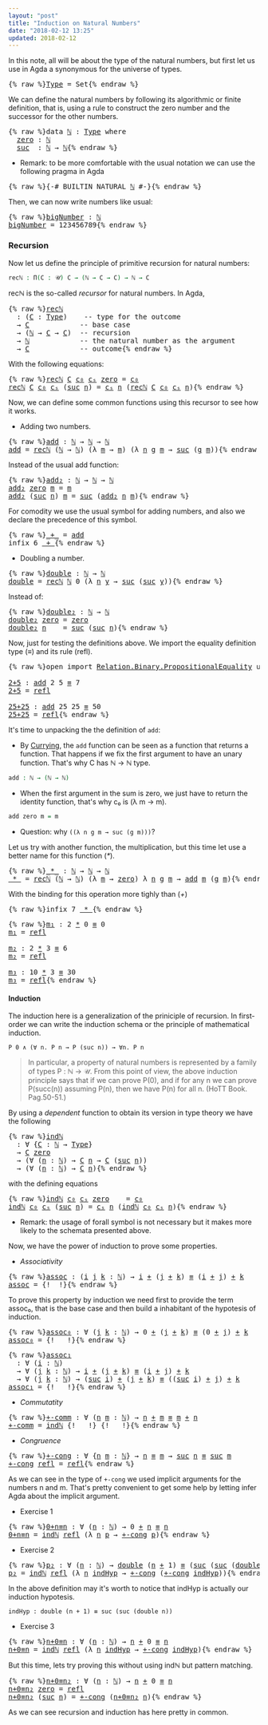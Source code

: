 ```yaml
---
layout: "post"
title: "Induction on Natural Numbers"
date: "2018-02-12 13:25"
updated: 2018-02-12
---
```


In this note, all will be about the type of the natural numbers, but
first let us use in Agda a synonymous for the universe of types.

<pre class="Agda">{% raw %}<a id="Type" href="{% endraw %}{% link _posts/2018-02-12-induction-on-natural-numbers.md %}{% raw %}#Type" class="Function">Type</a> <a id="261" class="Symbol">=</a> <a id="263" class="PrimitiveType">Set</a>{% endraw %}</pre>

We can define the natural numbers by following its algorithmic or finite
definition, that is, using a rule to construct the zero number and the successor
for the other numbers.

<pre class="Agda">{% raw %}<a id="470" class="Keyword">data</a> <a id="ℕ" href="{% endraw %}{% link _posts/2018-02-12-induction-on-natural-numbers.md %}{% raw %}#%E2%84%95" class="Datatype">ℕ</a> <a id="477" class="Symbol">:</a> <a id="479" href="{% endraw %}{% link _posts/2018-02-12-induction-on-natural-numbers.md %}{% raw %}#Type" class="Function">Type</a> <a id="484" class="Keyword">where</a>
  <a id="ℕ.zero" href="{% endraw %}{% link _posts/2018-02-12-induction-on-natural-numbers.md %}{% raw %}#%E2%84%95.zero" class="InductiveConstructor">zero</a> <a id="497" class="Symbol">:</a> <a id="499" href="{% endraw %}{% link _posts/2018-02-12-induction-on-natural-numbers.md %}{% raw %}#%E2%84%95" class="Datatype">ℕ</a>
  <a id="ℕ.suc" href="{% endraw %}{% link _posts/2018-02-12-induction-on-natural-numbers.md %}{% raw %}#%E2%84%95.suc" class="InductiveConstructor">suc</a>  <a id="508" class="Symbol">:</a> <a id="510" href="{% endraw %}{% link _posts/2018-02-12-induction-on-natural-numbers.md %}{% raw %}#%E2%84%95" class="Datatype">ℕ</a> <a id="512" class="Symbol">→</a> <a id="514" href="{% endraw %}{% link _posts/2018-02-12-induction-on-natural-numbers.md %}{% raw %}#%E2%84%95" class="Datatype">ℕ</a>{% endraw %}</pre>

* Remark: to be more comfortable with the usual notation we can use the following
pragma in Agda

<pre class="Agda">{% raw %}<a id="639" class="Symbol">{-#</a> <a id="643" class="Keyword">BUILTIN</a> NATURAL <a id="659" href="{% endraw %}{% link _posts/2018-02-12-induction-on-natural-numbers.md %}{% raw %}#%E2%84%95" class="Datatype">ℕ</a> <a id="661" class="Symbol">#-}</a>{% endraw %}</pre>

Then, we can now write numbers like usual:

<pre class="Agda">{% raw %}<a id="bigNumber" href="{% endraw %}{% link _posts/2018-02-12-induction-on-natural-numbers.md %}{% raw %}#bigNumber" class="Function">bigNumber</a> <a id="744" class="Symbol">:</a> <a id="746" href="{% endraw %}{% link _posts/2018-02-12-induction-on-natural-numbers.md %}{% raw %}#%E2%84%95" class="Datatype">ℕ</a>
<a id="748" href="{% endraw %}{% link _posts/2018-02-12-induction-on-natural-numbers.md %}{% raw %}#bigNumber" class="Function">bigNumber</a> <a id="758" class="Symbol">=</a> <a id="760" class="Number">123456789</a>{% endraw %}</pre>

### Recursion

Now let us define the principle of primitive recursion for natural numbers:

```agda
recℕ : Π(C : 𝒰) C → (ℕ → C → C) → ℕ → C
```
recℕ is the so-called *recursor* for natural numbers. In Agda,

<pre class="Agda">{% raw %}<a id="recℕ" href="{% endraw %}{% link _posts/2018-02-12-induction-on-natural-numbers.md %}{% raw %}#rec%E2%84%95" class="Function">recℕ</a>
  <a id="1010" class="Symbol">:</a> <a id="1012" class="Symbol">(</a><a id="1013" href="{% endraw %}{% link _posts/2018-02-12-induction-on-natural-numbers.md %}{% raw %}#1013" class="Bound">C</a> <a id="1015" class="Symbol">:</a> <a id="1017" href="{% endraw %}{% link _posts/2018-02-12-induction-on-natural-numbers.md %}{% raw %}#Type" class="Function">Type</a><a id="1021" class="Symbol">)</a>    <a id="1026" class="Comment">-- type for the outcome</a>
  <a id="1052" class="Symbol">→</a> <a id="1054" href="{% endraw %}{% link _posts/2018-02-12-induction-on-natural-numbers.md %}{% raw %}#1013" class="Bound">C</a>            <a id="1067" class="Comment">-- base case</a>
  <a id="1082" class="Symbol">→</a> <a id="1084" class="Symbol">(</a><a id="1085" href="{% endraw %}{% link _posts/2018-02-12-induction-on-natural-numbers.md %}{% raw %}#%E2%84%95" class="Datatype">ℕ</a> <a id="1087" class="Symbol">→</a> <a id="1089" href="{% endraw %}{% link _posts/2018-02-12-induction-on-natural-numbers.md %}{% raw %}#1013" class="Bound">C</a> <a id="1091" class="Symbol">→</a> <a id="1093" href="{% endraw %}{% link _posts/2018-02-12-induction-on-natural-numbers.md %}{% raw %}#1013" class="Bound">C</a><a id="1094" class="Symbol">)</a>  <a id="1097" class="Comment">-- recursion</a>
  <a id="1112" class="Symbol">→</a> <a id="1114" href="{% endraw %}{% link _posts/2018-02-12-induction-on-natural-numbers.md %}{% raw %}#%E2%84%95" class="Datatype">ℕ</a>            <a id="1127" class="Comment">-- the natural number as the argument</a>
  <a id="1167" class="Symbol">→</a> <a id="1169" href="{% endraw %}{% link _posts/2018-02-12-induction-on-natural-numbers.md %}{% raw %}#1013" class="Bound">C</a>            <a id="1182" class="Comment">-- outcome</a>{% endraw %}</pre>

With the following equations:

<pre class="Agda">{% raw %}<a id="1249" href="{% endraw %}{% link _posts/2018-02-12-induction-on-natural-numbers.md %}{% raw %}#rec%E2%84%95" class="Function">recℕ</a> <a id="1254" href="{% endraw %}{% link _posts/2018-02-12-induction-on-natural-numbers.md %}{% raw %}#1254" class="Bound">C</a> <a id="1256" href="{% endraw %}{% link _posts/2018-02-12-induction-on-natural-numbers.md %}{% raw %}#1256" class="Bound">c₀</a> <a id="1259" href="{% endraw %}{% link _posts/2018-02-12-induction-on-natural-numbers.md %}{% raw %}#1259" class="Bound">cₛ</a> <a id="1262" href="{% endraw %}{% link _posts/2018-02-12-induction-on-natural-numbers.md %}{% raw %}#%E2%84%95.zero" class="InductiveConstructor">zero</a> <a id="1267" class="Symbol">=</a> <a id="1269" href="{% endraw %}{% link _posts/2018-02-12-induction-on-natural-numbers.md %}{% raw %}#1256" class="Bound">c₀</a>
<a id="1272" href="{% endraw %}{% link _posts/2018-02-12-induction-on-natural-numbers.md %}{% raw %}#rec%E2%84%95" class="Function">recℕ</a> <a id="1277" href="{% endraw %}{% link _posts/2018-02-12-induction-on-natural-numbers.md %}{% raw %}#1277" class="Bound">C</a> <a id="1279" href="{% endraw %}{% link _posts/2018-02-12-induction-on-natural-numbers.md %}{% raw %}#1279" class="Bound">c₀</a> <a id="1282" href="{% endraw %}{% link _posts/2018-02-12-induction-on-natural-numbers.md %}{% raw %}#1282" class="Bound">cₛ</a> <a id="1285" class="Symbol">(</a><a id="1286" href="{% endraw %}{% link _posts/2018-02-12-induction-on-natural-numbers.md %}{% raw %}#%E2%84%95.suc" class="InductiveConstructor">suc</a> <a id="1290" href="{% endraw %}{% link _posts/2018-02-12-induction-on-natural-numbers.md %}{% raw %}#1290" class="Bound">n</a><a id="1291" class="Symbol">)</a> <a id="1293" class="Symbol">=</a> <a id="1295" href="{% endraw %}{% link _posts/2018-02-12-induction-on-natural-numbers.md %}{% raw %}#1282" class="Bound">cₛ</a> <a id="1298" href="{% endraw %}{% link _posts/2018-02-12-induction-on-natural-numbers.md %}{% raw %}#1290" class="Bound">n</a> <a id="1300" class="Symbol">(</a><a id="1301" href="{% endraw %}{% link _posts/2018-02-12-induction-on-natural-numbers.md %}{% raw %}#rec%E2%84%95" class="Function">recℕ</a> <a id="1306" href="{% endraw %}{% link _posts/2018-02-12-induction-on-natural-numbers.md %}{% raw %}#1277" class="Bound">C</a> <a id="1308" href="{% endraw %}{% link _posts/2018-02-12-induction-on-natural-numbers.md %}{% raw %}#1279" class="Bound">c₀</a> <a id="1311" href="{% endraw %}{% link _posts/2018-02-12-induction-on-natural-numbers.md %}{% raw %}#1282" class="Bound">cₛ</a> <a id="1314" href="{% endraw %}{% link _posts/2018-02-12-induction-on-natural-numbers.md %}{% raw %}#1290" class="Bound">n</a><a id="1315" class="Symbol">)</a>{% endraw %}</pre>

Now, we can define some common functions using this recursor to see how it works.

+ Adding two numbers.

<pre class="Agda">{% raw %}<a id="add" href="{% endraw %}{% link _posts/2018-02-12-induction-on-natural-numbers.md %}{% raw %}#add" class="Function">add</a> <a id="1452" class="Symbol">:</a> <a id="1454" href="{% endraw %}{% link _posts/2018-02-12-induction-on-natural-numbers.md %}{% raw %}#%E2%84%95" class="Datatype">ℕ</a> <a id="1456" class="Symbol">→</a> <a id="1458" href="{% endraw %}{% link _posts/2018-02-12-induction-on-natural-numbers.md %}{% raw %}#%E2%84%95" class="Datatype">ℕ</a> <a id="1460" class="Symbol">→</a> <a id="1462" href="{% endraw %}{% link _posts/2018-02-12-induction-on-natural-numbers.md %}{% raw %}#%E2%84%95" class="Datatype">ℕ</a>
<a id="1464" href="{% endraw %}{% link _posts/2018-02-12-induction-on-natural-numbers.md %}{% raw %}#add" class="Function">add</a> <a id="1468" class="Symbol">=</a> <a id="1470" href="{% endraw %}{% link _posts/2018-02-12-induction-on-natural-numbers.md %}{% raw %}#rec%E2%84%95" class="Function">recℕ</a> <a id="1475" class="Symbol">(</a><a id="1476" href="{% endraw %}{% link _posts/2018-02-12-induction-on-natural-numbers.md %}{% raw %}#%E2%84%95" class="Datatype">ℕ</a> <a id="1478" class="Symbol">→</a> <a id="1480" href="{% endraw %}{% link _posts/2018-02-12-induction-on-natural-numbers.md %}{% raw %}#%E2%84%95" class="Datatype">ℕ</a><a id="1481" class="Symbol">)</a> <a id="1483" class="Symbol">(λ</a> <a id="1486" href="{% endraw %}{% link _posts/2018-02-12-induction-on-natural-numbers.md %}{% raw %}#1486" class="Bound">m</a> <a id="1488" class="Symbol">→</a> <a id="1490" href="{% endraw %}{% link _posts/2018-02-12-induction-on-natural-numbers.md %}{% raw %}#1486" class="Bound">m</a><a id="1491" class="Symbol">)</a> <a id="1493" class="Symbol">(λ</a> <a id="1496" href="{% endraw %}{% link _posts/2018-02-12-induction-on-natural-numbers.md %}{% raw %}#1496" class="Bound">n</a> <a id="1498" href="{% endraw %}{% link _posts/2018-02-12-induction-on-natural-numbers.md %}{% raw %}#1498" class="Bound">g</a> <a id="1500" href="{% endraw %}{% link _posts/2018-02-12-induction-on-natural-numbers.md %}{% raw %}#1500" class="Bound">m</a> <a id="1502" class="Symbol">→</a> <a id="1504" href="{% endraw %}{% link _posts/2018-02-12-induction-on-natural-numbers.md %}{% raw %}#%E2%84%95.suc" class="InductiveConstructor">suc</a> <a id="1508" class="Symbol">(</a><a id="1509" href="{% endraw %}{% link _posts/2018-02-12-induction-on-natural-numbers.md %}{% raw %}#1498" class="Bound">g</a> <a id="1511" href="{% endraw %}{% link _posts/2018-02-12-induction-on-natural-numbers.md %}{% raw %}#1500" class="Bound">m</a><a id="1512" class="Symbol">))</a>{% endraw %}</pre>

Instead of the usual add function:

<pre class="Agda">{% raw %}<a id="add₂" href="{% endraw %}{% link _posts/2018-02-12-induction-on-natural-numbers.md %}{% raw %}#add%E2%82%82" class="Function">add₂</a> <a id="1581" class="Symbol">:</a> <a id="1583" href="{% endraw %}{% link _posts/2018-02-12-induction-on-natural-numbers.md %}{% raw %}#%E2%84%95" class="Datatype">ℕ</a> <a id="1585" class="Symbol">→</a> <a id="1587" href="{% endraw %}{% link _posts/2018-02-12-induction-on-natural-numbers.md %}{% raw %}#%E2%84%95" class="Datatype">ℕ</a> <a id="1589" class="Symbol">→</a> <a id="1591" href="{% endraw %}{% link _posts/2018-02-12-induction-on-natural-numbers.md %}{% raw %}#%E2%84%95" class="Datatype">ℕ</a>
<a id="1593" href="{% endraw %}{% link _posts/2018-02-12-induction-on-natural-numbers.md %}{% raw %}#add%E2%82%82" class="Function">add₂</a> <a id="1598" href="{% endraw %}{% link _posts/2018-02-12-induction-on-natural-numbers.md %}{% raw %}#%E2%84%95.zero" class="InductiveConstructor">zero</a> <a id="1603" href="{% endraw %}{% link _posts/2018-02-12-induction-on-natural-numbers.md %}{% raw %}#1603" class="Bound">m</a> <a id="1605" class="Symbol">=</a> <a id="1607" href="{% endraw %}{% link _posts/2018-02-12-induction-on-natural-numbers.md %}{% raw %}#1603" class="Bound">m</a>
<a id="1609" href="{% endraw %}{% link _posts/2018-02-12-induction-on-natural-numbers.md %}{% raw %}#add%E2%82%82" class="Function">add₂</a> <a id="1614" class="Symbol">(</a><a id="1615" href="{% endraw %}{% link _posts/2018-02-12-induction-on-natural-numbers.md %}{% raw %}#%E2%84%95.suc" class="InductiveConstructor">suc</a> <a id="1619" href="{% endraw %}{% link _posts/2018-02-12-induction-on-natural-numbers.md %}{% raw %}#1619" class="Bound">n</a><a id="1620" class="Symbol">)</a> <a id="1622" href="{% endraw %}{% link _posts/2018-02-12-induction-on-natural-numbers.md %}{% raw %}#1622" class="Bound">m</a> <a id="1624" class="Symbol">=</a> <a id="1626" href="{% endraw %}{% link _posts/2018-02-12-induction-on-natural-numbers.md %}{% raw %}#%E2%84%95.suc" class="InductiveConstructor">suc</a> <a id="1630" class="Symbol">(</a><a id="1631" href="{% endraw %}{% link _posts/2018-02-12-induction-on-natural-numbers.md %}{% raw %}#add%E2%82%82" class="Function">add₂</a> <a id="1636" href="{% endraw %}{% link _posts/2018-02-12-induction-on-natural-numbers.md %}{% raw %}#1619" class="Bound">n</a> <a id="1638" href="{% endraw %}{% link _posts/2018-02-12-induction-on-natural-numbers.md %}{% raw %}#1622" class="Bound">m</a><a id="1639" class="Symbol">)</a>{% endraw %}</pre>

For comodity we use the usual symbol for adding numbers,
and also we declare the precedence of this symbol.

<pre class="Agda">{% raw %}<a id="_+_" href="{% endraw %}{% link _posts/2018-02-12-induction-on-natural-numbers.md %}{% raw %}#_%2B_" class="Function Operator">_+_</a> <a id="1779" class="Symbol">=</a> <a id="1781" href="{% endraw %}{% link _posts/2018-02-12-induction-on-natural-numbers.md %}{% raw %}#add" class="Function">add</a>
<a id="1785" class="Keyword">infix</a> <a id="1791" class="Number">6</a> <a id="1793" href="{% endraw %}{% link _posts/2018-02-12-induction-on-natural-numbers.md %}{% raw %}#_%2B_" class="Function Operator">_+_</a>{% endraw %}</pre>

+ Doubling a number.

<pre class="Agda">{% raw %}<a id="double" href="{% endraw %}{% link _posts/2018-02-12-induction-on-natural-numbers.md %}{% raw %}#double" class="Function">double</a> <a id="1851" class="Symbol">:</a> <a id="1853" href="{% endraw %}{% link _posts/2018-02-12-induction-on-natural-numbers.md %}{% raw %}#%E2%84%95" class="Datatype">ℕ</a> <a id="1855" class="Symbol">→</a> <a id="1857" href="{% endraw %}{% link _posts/2018-02-12-induction-on-natural-numbers.md %}{% raw %}#%E2%84%95" class="Datatype">ℕ</a>
<a id="1859" href="{% endraw %}{% link _posts/2018-02-12-induction-on-natural-numbers.md %}{% raw %}#double" class="Function">double</a> <a id="1866" class="Symbol">=</a> <a id="1868" href="{% endraw %}{% link _posts/2018-02-12-induction-on-natural-numbers.md %}{% raw %}#rec%E2%84%95" class="Function">recℕ</a> <a id="1873" href="{% endraw %}{% link _posts/2018-02-12-induction-on-natural-numbers.md %}{% raw %}#%E2%84%95" class="Datatype">ℕ</a> <a id="1875" class="Number">0</a> <a id="1877" class="Symbol">(λ</a> <a id="1880" href="{% endraw %}{% link _posts/2018-02-12-induction-on-natural-numbers.md %}{% raw %}#1880" class="Bound">n</a> <a id="1882" href="{% endraw %}{% link _posts/2018-02-12-induction-on-natural-numbers.md %}{% raw %}#1882" class="Bound">y</a> <a id="1884" class="Symbol">→</a> <a id="1886" href="{% endraw %}{% link _posts/2018-02-12-induction-on-natural-numbers.md %}{% raw %}#%E2%84%95.suc" class="InductiveConstructor">suc</a> <a id="1890" class="Symbol">(</a><a id="1891" href="{% endraw %}{% link _posts/2018-02-12-induction-on-natural-numbers.md %}{% raw %}#%E2%84%95.suc" class="InductiveConstructor">suc</a> <a id="1895" href="{% endraw %}{% link _posts/2018-02-12-induction-on-natural-numbers.md %}{% raw %}#1882" class="Bound">y</a><a id="1896" class="Symbol">))</a>{% endraw %}</pre>

Instead of:

<pre class="Agda">{% raw %}<a id="double₂" href="{% endraw %}{% link _posts/2018-02-12-induction-on-natural-numbers.md %}{% raw %}#double%E2%82%82" class="Function">double₂</a> <a id="1945" class="Symbol">:</a> <a id="1947" href="{% endraw %}{% link _posts/2018-02-12-induction-on-natural-numbers.md %}{% raw %}#%E2%84%95" class="Datatype">ℕ</a> <a id="1949" class="Symbol">→</a> <a id="1951" href="{% endraw %}{% link _posts/2018-02-12-induction-on-natural-numbers.md %}{% raw %}#%E2%84%95" class="Datatype">ℕ</a>
<a id="1953" href="{% endraw %}{% link _posts/2018-02-12-induction-on-natural-numbers.md %}{% raw %}#double%E2%82%82" class="Function">double₂</a> <a id="1961" href="{% endraw %}{% link _posts/2018-02-12-induction-on-natural-numbers.md %}{% raw %}#%E2%84%95.zero" class="InductiveConstructor">zero</a> <a id="1966" class="Symbol">=</a> <a id="1968" href="{% endraw %}{% link _posts/2018-02-12-induction-on-natural-numbers.md %}{% raw %}#%E2%84%95.zero" class="InductiveConstructor">zero</a>
<a id="1973" href="{% endraw %}{% link _posts/2018-02-12-induction-on-natural-numbers.md %}{% raw %}#double%E2%82%82" class="CatchallClause Function">double₂</a><a id="1980" class="CatchallClause"> </a><a id="1981" href="{% endraw %}{% link _posts/2018-02-12-induction-on-natural-numbers.md %}{% raw %}#1981" class="CatchallClause Bound">n</a>    <a id="1986" class="Symbol">=</a> <a id="1988" href="{% endraw %}{% link _posts/2018-02-12-induction-on-natural-numbers.md %}{% raw %}#%E2%84%95.suc" class="InductiveConstructor">suc</a> <a id="1992" class="Symbol">(</a><a id="1993" href="{% endraw %}{% link _posts/2018-02-12-induction-on-natural-numbers.md %}{% raw %}#%E2%84%95.suc" class="InductiveConstructor">suc</a> <a id="1997" href="{% endraw %}{% link _posts/2018-02-12-induction-on-natural-numbers.md %}{% raw %}#1981" class="Bound">n</a><a id="1998" class="Symbol">)</a>{% endraw %}</pre>

Now, just for testing the definitions above. We import the equality definition
type (_≡_) and its rule (refl).

<pre class="Agda">{% raw %}<a id="2137" class="Keyword">open</a> <a id="2142" class="Keyword">import</a> <a id="2149" href="https://agda.github.io/agda-stdlib/Relation.Binary.PropositionalEquality.html" class="Module">Relation.Binary.PropositionalEquality</a> <a id="2187" class="Keyword">using</a> <a id="2193" class="Symbol">(</a><a id="2194" href="https://agda.github.io/agda-stdlib/Agda.Builtin.Equality.html#_%E2%89%A1_.refl" class="InductiveConstructor">refl</a><a id="2198" class="Symbol">;</a> <a id="2200" href="https://agda.github.io/agda-stdlib/Agda.Builtin.Equality.html#_%E2%89%A1_" class="Datatype Operator">_≡_</a><a id="2203" class="Symbol">)</a>

<a id="2+5" href="{% endraw %}{% link _posts/2018-02-12-induction-on-natural-numbers.md %}{% raw %}#2%2B5" class="Function">2+5</a> <a id="2210" class="Symbol">:</a> <a id="2212" href="{% endraw %}{% link _posts/2018-02-12-induction-on-natural-numbers.md %}{% raw %}#add" class="Function">add</a> <a id="2216" class="Number">2</a> <a id="2218" class="Number">5</a> <a id="2220" href="https://agda.github.io/agda-stdlib/Agda.Builtin.Equality.html#_%E2%89%A1_" class="Datatype Operator">≡</a> <a id="2222" class="Number">7</a>
<a id="2224" href="{% endraw %}{% link _posts/2018-02-12-induction-on-natural-numbers.md %}{% raw %}#2%2B5" class="Function">2+5</a> <a id="2228" class="Symbol">=</a> <a id="2230" href="https://agda.github.io/agda-stdlib/Agda.Builtin.Equality.html#_%E2%89%A1_.refl" class="InductiveConstructor">refl</a>

<a id="25+25" href="{% endraw %}{% link _posts/2018-02-12-induction-on-natural-numbers.md %}{% raw %}#25%2B25" class="Function">25+25</a> <a id="2242" class="Symbol">:</a> <a id="2244" href="{% endraw %}{% link _posts/2018-02-12-induction-on-natural-numbers.md %}{% raw %}#add" class="Function">add</a> <a id="2248" class="Number">25</a> <a id="2251" class="Number">25</a> <a id="2254" href="https://agda.github.io/agda-stdlib/Agda.Builtin.Equality.html#_%E2%89%A1_" class="Datatype Operator">≡</a> <a id="2256" class="Number">50</a>
<a id="2259" href="{% endraw %}{% link _posts/2018-02-12-induction-on-natural-numbers.md %}{% raw %}#25%2B25" class="Function">25+25</a> <a id="2265" class="Symbol">=</a> <a id="2267" href="https://agda.github.io/agda-stdlib/Agda.Builtin.Equality.html#_%E2%89%A1_.refl" class="InductiveConstructor">refl</a>{% endraw %}</pre>

It's time to unpacking the the definition of `add`:

  + By [Currying](https://en.wikipedia.org/wiki/Currying), the `add`
  function can be seen as a function that returns a function. That happens if we
  fix the first argument to have an unary function. That's why C  has ℕ → ℕ type.

  ```agda
  add : ℕ → (ℕ → ℕ)
  ```

  + When the first argument in the sum is zero, we just have to return the
  identity function, that's why c₀ is (λ m → m).

  ```agda
  add zero m = m
  ```

  + Question: why `((λ n g m → suc (g m)))`?

Let us try with another function, the multiplication, but this time
let use a better name for this function (_*_).

<pre class="Agda">{% raw %}<a id="_*_" href="{% endraw %}{% link _posts/2018-02-12-induction-on-natural-numbers.md %}{% raw %}#_%2A_" class="Function Operator">_*_</a> <a id="2945" class="Symbol">:</a> <a id="2947" href="{% endraw %}{% link _posts/2018-02-12-induction-on-natural-numbers.md %}{% raw %}#%E2%84%95" class="Datatype">ℕ</a> <a id="2949" class="Symbol">→</a> <a id="2951" href="{% endraw %}{% link _posts/2018-02-12-induction-on-natural-numbers.md %}{% raw %}#%E2%84%95" class="Datatype">ℕ</a> <a id="2953" class="Symbol">→</a> <a id="2955" href="{% endraw %}{% link _posts/2018-02-12-induction-on-natural-numbers.md %}{% raw %}#%E2%84%95" class="Datatype">ℕ</a>
<a id="2957" href="{% endraw %}{% link _posts/2018-02-12-induction-on-natural-numbers.md %}{% raw %}#_%2A_" class="Function Operator">_*_</a> <a id="2961" class="Symbol">=</a> <a id="2963" href="{% endraw %}{% link _posts/2018-02-12-induction-on-natural-numbers.md %}{% raw %}#rec%E2%84%95" class="Function">recℕ</a> <a id="2968" class="Symbol">(</a><a id="2969" href="{% endraw %}{% link _posts/2018-02-12-induction-on-natural-numbers.md %}{% raw %}#%E2%84%95" class="Datatype">ℕ</a> <a id="2971" class="Symbol">→</a> <a id="2973" href="{% endraw %}{% link _posts/2018-02-12-induction-on-natural-numbers.md %}{% raw %}#%E2%84%95" class="Datatype">ℕ</a><a id="2974" class="Symbol">)</a> <a id="2976" class="Symbol">(λ</a> <a id="2979" href="{% endraw %}{% link _posts/2018-02-12-induction-on-natural-numbers.md %}{% raw %}#2979" class="Bound">m</a> <a id="2981" class="Symbol">→</a> <a id="2983" href="{% endraw %}{% link _posts/2018-02-12-induction-on-natural-numbers.md %}{% raw %}#%E2%84%95.zero" class="InductiveConstructor">zero</a><a id="2987" class="Symbol">)</a> <a id="2989" class="Symbol">λ</a> <a id="2991" href="{% endraw %}{% link _posts/2018-02-12-induction-on-natural-numbers.md %}{% raw %}#2991" class="Bound">n</a> <a id="2993" href="{% endraw %}{% link _posts/2018-02-12-induction-on-natural-numbers.md %}{% raw %}#2993" class="Bound">g</a> <a id="2995" href="{% endraw %}{% link _posts/2018-02-12-induction-on-natural-numbers.md %}{% raw %}#2995" class="Bound">m</a> <a id="2997" class="Symbol">→</a> <a id="2999" href="{% endraw %}{% link _posts/2018-02-12-induction-on-natural-numbers.md %}{% raw %}#add" class="Function">add</a> <a id="3003" href="{% endraw %}{% link _posts/2018-02-12-induction-on-natural-numbers.md %}{% raw %}#2995" class="Bound">m</a> <a id="3005" class="Symbol">(</a><a id="3006" href="{% endraw %}{% link _posts/2018-02-12-induction-on-natural-numbers.md %}{% raw %}#2993" class="Bound">g</a> <a id="3008" href="{% endraw %}{% link _posts/2018-02-12-induction-on-natural-numbers.md %}{% raw %}#2995" class="Bound">m</a><a id="3009" class="Symbol">)</a>{% endraw %}</pre>

With the binding for this operation more tighly than (_+_)

<pre class="Agda">{% raw %}<a id="3096" class="Keyword">infix</a> <a id="3102" class="Number">7</a> <a id="3104" href="{% endraw %}{% link _posts/2018-02-12-induction-on-natural-numbers.md %}{% raw %}#_%2A_" class="Function Operator">_*_</a>{% endraw %}</pre>

<pre class="Agda">{% raw %}<a id="m₁" href="{% endraw %}{% link _posts/2018-02-12-induction-on-natural-numbers.md %}{% raw %}#m%E2%82%81" class="Function">m₁</a> <a id="3136" class="Symbol">:</a> <a id="3138" class="Number">2</a> <a id="3140" href="{% endraw %}{% link _posts/2018-02-12-induction-on-natural-numbers.md %}{% raw %}#_%2A_" class="Function Operator">*</a> <a id="3142" class="Number">0</a> <a id="3144" href="https://agda.github.io/agda-stdlib/Agda.Builtin.Equality.html#_%E2%89%A1_" class="Datatype Operator">≡</a> <a id="3146" class="Number">0</a>
<a id="3148" href="{% endraw %}{% link _posts/2018-02-12-induction-on-natural-numbers.md %}{% raw %}#m%E2%82%81" class="Function">m₁</a> <a id="3151" class="Symbol">=</a> <a id="3153" href="https://agda.github.io/agda-stdlib/Agda.Builtin.Equality.html#_%E2%89%A1_.refl" class="InductiveConstructor">refl</a>

<a id="m₂" href="{% endraw %}{% link _posts/2018-02-12-induction-on-natural-numbers.md %}{% raw %}#m%E2%82%82" class="Function">m₂</a> <a id="3162" class="Symbol">:</a> <a id="3164" class="Number">2</a> <a id="3166" href="{% endraw %}{% link _posts/2018-02-12-induction-on-natural-numbers.md %}{% raw %}#_%2A_" class="Function Operator">*</a> <a id="3168" class="Number">3</a> <a id="3170" href="https://agda.github.io/agda-stdlib/Agda.Builtin.Equality.html#_%E2%89%A1_" class="Datatype Operator">≡</a> <a id="3172" class="Number">6</a>
<a id="3174" href="{% endraw %}{% link _posts/2018-02-12-induction-on-natural-numbers.md %}{% raw %}#m%E2%82%82" class="Function">m₂</a> <a id="3177" class="Symbol">=</a> <a id="3179" href="https://agda.github.io/agda-stdlib/Agda.Builtin.Equality.html#_%E2%89%A1_.refl" class="InductiveConstructor">refl</a>

<a id="m₃" href="{% endraw %}{% link _posts/2018-02-12-induction-on-natural-numbers.md %}{% raw %}#m%E2%82%83" class="Function">m₃</a> <a id="3188" class="Symbol">:</a> <a id="3190" class="Number">10</a> <a id="3193" href="{% endraw %}{% link _posts/2018-02-12-induction-on-natural-numbers.md %}{% raw %}#_%2A_" class="Function Operator">*</a> <a id="3195" class="Number">3</a> <a id="3197" href="https://agda.github.io/agda-stdlib/Agda.Builtin.Equality.html#_%E2%89%A1_" class="Datatype Operator">≡</a> <a id="3199" class="Number">30</a>
<a id="3202" href="{% endraw %}{% link _posts/2018-02-12-induction-on-natural-numbers.md %}{% raw %}#m%E2%82%83" class="Function">m₃</a> <a id="3205" class="Symbol">=</a> <a id="3207" href="https://agda.github.io/agda-stdlib/Agda.Builtin.Equality.html#_%E2%89%A1_.refl" class="InductiveConstructor">refl</a>{% endraw %}</pre>

#### Induction

The induction here is a generalization of the priniciple of recursion. In
first-order we can write the induction schema or the principle of mathematical
induction.

```
P 0 ∧ (∀ n. P n → P (suc n)) → ∀n. P n
```

  > In particular, a property of natural numbers is represented by a family of
  types P : ℕ → 𝒰. From this point of view, the above induction principle says
  that if we can prove P(0), and if for any n we can prove P(succ(n)) assuming
  P(n), then we have P(n) for all n. (HoTT Book. Pag.50-51.)

By using a *dependent* function to obtain its version in type theory we have the
following

<pre class="Agda">{% raw %}<a id="indℕ" href="{% endraw %}{% link _posts/2018-02-12-induction-on-natural-numbers.md %}{% raw %}#ind%E2%84%95" class="Function">indℕ</a>
  <a id="3864" class="Symbol">:</a> <a id="3866" class="Symbol">∀</a> <a id="3868" class="Symbol">{</a><a id="3869" href="{% endraw %}{% link _posts/2018-02-12-induction-on-natural-numbers.md %}{% raw %}#3869" class="Bound">C</a> <a id="3871" class="Symbol">:</a> <a id="3873" href="{% endraw %}{% link _posts/2018-02-12-induction-on-natural-numbers.md %}{% raw %}#%E2%84%95" class="Datatype">ℕ</a> <a id="3875" class="Symbol">→</a> <a id="3877" href="{% endraw %}{% link _posts/2018-02-12-induction-on-natural-numbers.md %}{% raw %}#Type" class="Function">Type</a><a id="3881" class="Symbol">}</a>
  <a id="3885" class="Symbol">→</a> <a id="3887" href="{% endraw %}{% link _posts/2018-02-12-induction-on-natural-numbers.md %}{% raw %}#3869" class="Bound">C</a> <a id="3889" href="{% endraw %}{% link _posts/2018-02-12-induction-on-natural-numbers.md %}{% raw %}#%E2%84%95.zero" class="InductiveConstructor">zero</a>
  <a id="3896" class="Symbol">→</a> <a id="3898" class="Symbol">(∀</a> <a id="3901" class="Symbol">(</a><a id="3902" href="{% endraw %}{% link _posts/2018-02-12-induction-on-natural-numbers.md %}{% raw %}#3902" class="Bound">n</a> <a id="3904" class="Symbol">:</a> <a id="3906" href="{% endraw %}{% link _posts/2018-02-12-induction-on-natural-numbers.md %}{% raw %}#%E2%84%95" class="Datatype">ℕ</a><a id="3907" class="Symbol">)</a> <a id="3909" class="Symbol">→</a> <a id="3911" href="{% endraw %}{% link _posts/2018-02-12-induction-on-natural-numbers.md %}{% raw %}#3869" class="Bound">C</a> <a id="3913" href="{% endraw %}{% link _posts/2018-02-12-induction-on-natural-numbers.md %}{% raw %}#3902" class="Bound">n</a> <a id="3915" class="Symbol">→</a> <a id="3917" href="{% endraw %}{% link _posts/2018-02-12-induction-on-natural-numbers.md %}{% raw %}#3869" class="Bound">C</a> <a id="3919" class="Symbol">(</a><a id="3920" href="{% endraw %}{% link _posts/2018-02-12-induction-on-natural-numbers.md %}{% raw %}#%E2%84%95.suc" class="InductiveConstructor">suc</a> <a id="3924" href="{% endraw %}{% link _posts/2018-02-12-induction-on-natural-numbers.md %}{% raw %}#3902" class="Bound">n</a><a id="3925" class="Symbol">))</a>
  <a id="3930" class="Symbol">→</a> <a id="3932" class="Symbol">(∀</a> <a id="3935" class="Symbol">(</a><a id="3936" href="{% endraw %}{% link _posts/2018-02-12-induction-on-natural-numbers.md %}{% raw %}#3936" class="Bound">n</a> <a id="3938" class="Symbol">:</a> <a id="3940" href="{% endraw %}{% link _posts/2018-02-12-induction-on-natural-numbers.md %}{% raw %}#%E2%84%95" class="Datatype">ℕ</a><a id="3941" class="Symbol">)</a> <a id="3943" class="Symbol">→</a> <a id="3945" href="{% endraw %}{% link _posts/2018-02-12-induction-on-natural-numbers.md %}{% raw %}#3869" class="Bound">C</a> <a id="3947" href="{% endraw %}{% link _posts/2018-02-12-induction-on-natural-numbers.md %}{% raw %}#3936" class="Bound">n</a><a id="3948" class="Symbol">)</a>{% endraw %}</pre>

with the defining equations

<pre class="Agda">{% raw %}<a id="4004" href="{% endraw %}{% link _posts/2018-02-12-induction-on-natural-numbers.md %}{% raw %}#ind%E2%84%95" class="Function">indℕ</a> <a id="4009" href="{% endraw %}{% link _posts/2018-02-12-induction-on-natural-numbers.md %}{% raw %}#4009" class="Bound">c₀</a> <a id="4012" href="{% endraw %}{% link _posts/2018-02-12-induction-on-natural-numbers.md %}{% raw %}#4012" class="Bound">cₛ</a> <a id="4015" href="{% endraw %}{% link _posts/2018-02-12-induction-on-natural-numbers.md %}{% raw %}#%E2%84%95.zero" class="InductiveConstructor">zero</a>    <a id="4023" class="Symbol">=</a> <a id="4025" href="{% endraw %}{% link _posts/2018-02-12-induction-on-natural-numbers.md %}{% raw %}#4009" class="Bound">c₀</a>
<a id="4028" href="{% endraw %}{% link _posts/2018-02-12-induction-on-natural-numbers.md %}{% raw %}#ind%E2%84%95" class="Function">indℕ</a> <a id="4033" href="{% endraw %}{% link _posts/2018-02-12-induction-on-natural-numbers.md %}{% raw %}#4033" class="Bound">c₀</a> <a id="4036" href="{% endraw %}{% link _posts/2018-02-12-induction-on-natural-numbers.md %}{% raw %}#4036" class="Bound">cₛ</a> <a id="4039" class="Symbol">(</a><a id="4040" href="{% endraw %}{% link _posts/2018-02-12-induction-on-natural-numbers.md %}{% raw %}#%E2%84%95.suc" class="InductiveConstructor">suc</a> <a id="4044" href="{% endraw %}{% link _posts/2018-02-12-induction-on-natural-numbers.md %}{% raw %}#4044" class="Bound">n</a><a id="4045" class="Symbol">)</a> <a id="4047" class="Symbol">=</a> <a id="4049" href="{% endraw %}{% link _posts/2018-02-12-induction-on-natural-numbers.md %}{% raw %}#4036" class="Bound">cₛ</a> <a id="4052" href="{% endraw %}{% link _posts/2018-02-12-induction-on-natural-numbers.md %}{% raw %}#4044" class="Bound">n</a> <a id="4054" class="Symbol">(</a><a id="4055" href="{% endraw %}{% link _posts/2018-02-12-induction-on-natural-numbers.md %}{% raw %}#ind%E2%84%95" class="Function">indℕ</a> <a id="4060" href="{% endraw %}{% link _posts/2018-02-12-induction-on-natural-numbers.md %}{% raw %}#4033" class="Bound">c₀</a> <a id="4063" href="{% endraw %}{% link _posts/2018-02-12-induction-on-natural-numbers.md %}{% raw %}#4036" class="Bound">cₛ</a> <a id="4066" href="{% endraw %}{% link _posts/2018-02-12-induction-on-natural-numbers.md %}{% raw %}#4044" class="Bound">n</a><a id="4067" class="Symbol">)</a>{% endraw %}</pre>

* Remark: the usage of forall symbol is not necessary but it makes more
likely to the schemata presented above.

Now, we have the power of induction to prove some properties.

+ *Associativity*

<pre class="Agda">{% raw %}<a id="assoc" href="{% endraw %}{% link _posts/2018-02-12-induction-on-natural-numbers.md %}{% raw %}#assoc" class="Function">assoc</a> <a id="4295" class="Symbol">:</a> <a id="4297" class="Symbol">(</a><a id="4298" href="{% endraw %}{% link _posts/2018-02-12-induction-on-natural-numbers.md %}{% raw %}#4298" class="Bound">i</a> <a id="4300" href="{% endraw %}{% link _posts/2018-02-12-induction-on-natural-numbers.md %}{% raw %}#4300" class="Bound">j</a> <a id="4302" href="{% endraw %}{% link _posts/2018-02-12-induction-on-natural-numbers.md %}{% raw %}#4302" class="Bound">k</a> <a id="4304" class="Symbol">:</a> <a id="4306" href="{% endraw %}{% link _posts/2018-02-12-induction-on-natural-numbers.md %}{% raw %}#%E2%84%95" class="Datatype">ℕ</a><a id="4307" class="Symbol">)</a> <a id="4309" class="Symbol">→</a> <a id="4311" href="{% endraw %}{% link _posts/2018-02-12-induction-on-natural-numbers.md %}{% raw %}#4298" class="Bound">i</a> <a id="4313" href="{% endraw %}{% link _posts/2018-02-12-induction-on-natural-numbers.md %}{% raw %}#_%2B_" class="Function Operator">+</a> <a id="4315" class="Symbol">(</a><a id="4316" href="{% endraw %}{% link _posts/2018-02-12-induction-on-natural-numbers.md %}{% raw %}#4300" class="Bound">j</a> <a id="4318" href="{% endraw %}{% link _posts/2018-02-12-induction-on-natural-numbers.md %}{% raw %}#_%2B_" class="Function Operator">+</a> <a id="4320" href="{% endraw %}{% link _posts/2018-02-12-induction-on-natural-numbers.md %}{% raw %}#4302" class="Bound">k</a><a id="4321" class="Symbol">)</a> <a id="4323" href="https://agda.github.io/agda-stdlib/Agda.Builtin.Equality.html#_%E2%89%A1_" class="Datatype Operator">≡</a> <a id="4325" class="Symbol">(</a><a id="4326" href="{% endraw %}{% link _posts/2018-02-12-induction-on-natural-numbers.md %}{% raw %}#4298" class="Bound">i</a> <a id="4328" href="{% endraw %}{% link _posts/2018-02-12-induction-on-natural-numbers.md %}{% raw %}#_%2B_" class="Function Operator">+</a> <a id="4330" href="{% endraw %}{% link _posts/2018-02-12-induction-on-natural-numbers.md %}{% raw %}#4300" class="Bound">j</a><a id="4331" class="Symbol">)</a> <a id="4333" href="{% endraw %}{% link _posts/2018-02-12-induction-on-natural-numbers.md %}{% raw %}#_%2B_" class="Function Operator">+</a> <a id="4335" href="{% endraw %}{% link _posts/2018-02-12-induction-on-natural-numbers.md %}{% raw %}#4302" class="Bound">k</a>
<a id="4337" href="{% endraw %}{% link _posts/2018-02-12-induction-on-natural-numbers.md %}{% raw %}#assoc" class="Function">assoc</a> <a id="4343" class="Symbol">=</a> <a id="4345" class="Symbol">{!  !}</a>{% endraw %}</pre>

To prove this property by induction we need first to provide the term assoc₀, that
is the base case and then build a inhabitant of the hypotesis of induction.

<pre class="Agda">{% raw %}<a id="assoc₀" href="{% endraw %}{% link _posts/2018-02-12-induction-on-natural-numbers.md %}{% raw %}#assoc%E2%82%80" class="Function">assoc₀</a> <a id="4544" class="Symbol">:</a> <a id="4546" class="Symbol">∀</a> <a id="4548" class="Symbol">(</a><a id="4549" href="{% endraw %}{% link _posts/2018-02-12-induction-on-natural-numbers.md %}{% raw %}#4549" class="Bound">j</a> <a id="4551" href="{% endraw %}{% link _posts/2018-02-12-induction-on-natural-numbers.md %}{% raw %}#4551" class="Bound">k</a> <a id="4553" class="Symbol">:</a> <a id="4555" href="{% endraw %}{% link _posts/2018-02-12-induction-on-natural-numbers.md %}{% raw %}#%E2%84%95" class="Datatype">ℕ</a><a id="4556" class="Symbol">)</a> <a id="4558" class="Symbol">→</a> <a id="4560" class="Number">0</a> <a id="4562" href="{% endraw %}{% link _posts/2018-02-12-induction-on-natural-numbers.md %}{% raw %}#_%2B_" class="Function Operator">+</a> <a id="4564" class="Symbol">(</a><a id="4565" href="{% endraw %}{% link _posts/2018-02-12-induction-on-natural-numbers.md %}{% raw %}#4549" class="Bound">j</a> <a id="4567" href="{% endraw %}{% link _posts/2018-02-12-induction-on-natural-numbers.md %}{% raw %}#_%2B_" class="Function Operator">+</a> <a id="4569" href="{% endraw %}{% link _posts/2018-02-12-induction-on-natural-numbers.md %}{% raw %}#4551" class="Bound">k</a><a id="4570" class="Symbol">)</a> <a id="4572" href="https://agda.github.io/agda-stdlib/Agda.Builtin.Equality.html#_%E2%89%A1_" class="Datatype Operator">≡</a> <a id="4574" class="Symbol">(</a><a id="4575" class="Number">0</a> <a id="4577" href="{% endraw %}{% link _posts/2018-02-12-induction-on-natural-numbers.md %}{% raw %}#_%2B_" class="Function Operator">+</a> <a id="4579" href="{% endraw %}{% link _posts/2018-02-12-induction-on-natural-numbers.md %}{% raw %}#4549" class="Bound">j</a><a id="4580" class="Symbol">)</a> <a id="4582" href="{% endraw %}{% link _posts/2018-02-12-induction-on-natural-numbers.md %}{% raw %}#_%2B_" class="Function Operator">+</a> <a id="4584" href="{% endraw %}{% link _posts/2018-02-12-induction-on-natural-numbers.md %}{% raw %}#4551" class="Bound">k</a>
<a id="4586" href="{% endraw %}{% link _posts/2018-02-12-induction-on-natural-numbers.md %}{% raw %}#assoc%E2%82%80" class="Function">assoc₀</a> <a id="4593" class="Symbol">=</a> <a id="4595" class="Symbol">{!   !}</a>{% endraw %}</pre>

<pre class="Agda">{% raw %}<a id="assoc₁" href="{% endraw %}{% link _posts/2018-02-12-induction-on-natural-numbers.md %}{% raw %}#assoc%E2%82%81" class="Function">assoc₁</a>
  <a id="4637" class="Symbol">:</a> <a id="4639" class="Symbol">∀</a> <a id="4641" class="Symbol">(</a><a id="4642" href="{% endraw %}{% link _posts/2018-02-12-induction-on-natural-numbers.md %}{% raw %}#4642" class="Bound">i</a> <a id="4644" class="Symbol">:</a> <a id="4646" href="{% endraw %}{% link _posts/2018-02-12-induction-on-natural-numbers.md %}{% raw %}#%E2%84%95" class="Datatype">ℕ</a><a id="4647" class="Symbol">)</a>
  <a id="4651" class="Symbol">→</a> <a id="4653" class="Symbol">∀</a> <a id="4655" class="Symbol">(</a><a id="4656" href="{% endraw %}{% link _posts/2018-02-12-induction-on-natural-numbers.md %}{% raw %}#4656" class="Bound">j</a> <a id="4658" href="{% endraw %}{% link _posts/2018-02-12-induction-on-natural-numbers.md %}{% raw %}#4658" class="Bound">k</a> <a id="4660" class="Symbol">:</a> <a id="4662" href="{% endraw %}{% link _posts/2018-02-12-induction-on-natural-numbers.md %}{% raw %}#%E2%84%95" class="Datatype">ℕ</a><a id="4663" class="Symbol">)</a> <a id="4665" class="Symbol">→</a> <a id="4667" href="{% endraw %}{% link _posts/2018-02-12-induction-on-natural-numbers.md %}{% raw %}#4642" class="Bound">i</a> <a id="4669" href="{% endraw %}{% link _posts/2018-02-12-induction-on-natural-numbers.md %}{% raw %}#_%2B_" class="Function Operator">+</a> <a id="4671" class="Symbol">(</a><a id="4672" href="{% endraw %}{% link _posts/2018-02-12-induction-on-natural-numbers.md %}{% raw %}#4656" class="Bound">j</a> <a id="4674" href="{% endraw %}{% link _posts/2018-02-12-induction-on-natural-numbers.md %}{% raw %}#_%2B_" class="Function Operator">+</a> <a id="4676" href="{% endraw %}{% link _posts/2018-02-12-induction-on-natural-numbers.md %}{% raw %}#4658" class="Bound">k</a><a id="4677" class="Symbol">)</a> <a id="4679" href="https://agda.github.io/agda-stdlib/Agda.Builtin.Equality.html#_%E2%89%A1_" class="Datatype Operator">≡</a> <a id="4681" class="Symbol">(</a><a id="4682" href="{% endraw %}{% link _posts/2018-02-12-induction-on-natural-numbers.md %}{% raw %}#4642" class="Bound">i</a> <a id="4684" href="{% endraw %}{% link _posts/2018-02-12-induction-on-natural-numbers.md %}{% raw %}#_%2B_" class="Function Operator">+</a> <a id="4686" href="{% endraw %}{% link _posts/2018-02-12-induction-on-natural-numbers.md %}{% raw %}#4656" class="Bound">j</a><a id="4687" class="Symbol">)</a> <a id="4689" href="{% endraw %}{% link _posts/2018-02-12-induction-on-natural-numbers.md %}{% raw %}#_%2B_" class="Function Operator">+</a> <a id="4691" href="{% endraw %}{% link _posts/2018-02-12-induction-on-natural-numbers.md %}{% raw %}#4658" class="Bound">k</a>
  <a id="4695" class="Symbol">→</a> <a id="4697" class="Symbol">∀</a> <a id="4699" class="Symbol">(</a><a id="4700" href="{% endraw %}{% link _posts/2018-02-12-induction-on-natural-numbers.md %}{% raw %}#4700" class="Bound">j</a> <a id="4702" href="{% endraw %}{% link _posts/2018-02-12-induction-on-natural-numbers.md %}{% raw %}#4702" class="Bound">k</a> <a id="4704" class="Symbol">:</a> <a id="4706" href="{% endraw %}{% link _posts/2018-02-12-induction-on-natural-numbers.md %}{% raw %}#%E2%84%95" class="Datatype">ℕ</a><a id="4707" class="Symbol">)</a> <a id="4709" class="Symbol">→</a> <a id="4711" class="Symbol">(</a><a id="4712" href="{% endraw %}{% link _posts/2018-02-12-induction-on-natural-numbers.md %}{% raw %}#%E2%84%95.suc" class="InductiveConstructor">suc</a> <a id="4716" href="{% endraw %}{% link _posts/2018-02-12-induction-on-natural-numbers.md %}{% raw %}#4642" class="Bound">i</a><a id="4717" class="Symbol">)</a> <a id="4719" href="{% endraw %}{% link _posts/2018-02-12-induction-on-natural-numbers.md %}{% raw %}#_%2B_" class="Function Operator">+</a> <a id="4721" class="Symbol">(</a><a id="4722" href="{% endraw %}{% link _posts/2018-02-12-induction-on-natural-numbers.md %}{% raw %}#4700" class="Bound">j</a> <a id="4724" href="{% endraw %}{% link _posts/2018-02-12-induction-on-natural-numbers.md %}{% raw %}#_%2B_" class="Function Operator">+</a> <a id="4726" href="{% endraw %}{% link _posts/2018-02-12-induction-on-natural-numbers.md %}{% raw %}#4702" class="Bound">k</a><a id="4727" class="Symbol">)</a> <a id="4729" href="https://agda.github.io/agda-stdlib/Agda.Builtin.Equality.html#_%E2%89%A1_" class="Datatype Operator">≡</a> <a id="4731" class="Symbol">((</a><a id="4733" href="{% endraw %}{% link _posts/2018-02-12-induction-on-natural-numbers.md %}{% raw %}#%E2%84%95.suc" class="InductiveConstructor">suc</a> <a id="4737" href="{% endraw %}{% link _posts/2018-02-12-induction-on-natural-numbers.md %}{% raw %}#4642" class="Bound">i</a><a id="4738" class="Symbol">)</a> <a id="4740" href="{% endraw %}{% link _posts/2018-02-12-induction-on-natural-numbers.md %}{% raw %}#_%2B_" class="Function Operator">+</a> <a id="4742" href="{% endraw %}{% link _posts/2018-02-12-induction-on-natural-numbers.md %}{% raw %}#4700" class="Bound">j</a><a id="4743" class="Symbol">)</a> <a id="4745" href="{% endraw %}{% link _posts/2018-02-12-induction-on-natural-numbers.md %}{% raw %}#_%2B_" class="Function Operator">+</a> <a id="4747" href="{% endraw %}{% link _posts/2018-02-12-induction-on-natural-numbers.md %}{% raw %}#4702" class="Bound">k</a>
<a id="4749" href="{% endraw %}{% link _posts/2018-02-12-induction-on-natural-numbers.md %}{% raw %}#assoc%E2%82%81" class="Function">assoc₁</a> <a id="4756" class="Symbol">=</a> <a id="4758" class="Symbol">{!   !}</a>{% endraw %}</pre>

+ *Commutatity*

<pre class="Agda">{% raw %}<a id="+-comm" href="{% endraw %}{% link _posts/2018-02-12-induction-on-natural-numbers.md %}{% raw %}#%2B-comm" class="Function">+-comm</a> <a id="4815" class="Symbol">:</a> <a id="4817" class="Symbol">∀</a> <a id="4819" class="Symbol">(</a><a id="4820" href="{% endraw %}{% link _posts/2018-02-12-induction-on-natural-numbers.md %}{% raw %}#4820" class="Bound">n</a> <a id="4822" href="{% endraw %}{% link _posts/2018-02-12-induction-on-natural-numbers.md %}{% raw %}#4822" class="Bound">m</a> <a id="4824" class="Symbol">:</a> <a id="4826" href="{% endraw %}{% link _posts/2018-02-12-induction-on-natural-numbers.md %}{% raw %}#%E2%84%95" class="Datatype">ℕ</a><a id="4827" class="Symbol">)</a> <a id="4829" class="Symbol">→</a> <a id="4831" href="{% endraw %}{% link _posts/2018-02-12-induction-on-natural-numbers.md %}{% raw %}#4820" class="Bound">n</a> <a id="4833" href="{% endraw %}{% link _posts/2018-02-12-induction-on-natural-numbers.md %}{% raw %}#_%2B_" class="Function Operator">+</a> <a id="4835" href="{% endraw %}{% link _posts/2018-02-12-induction-on-natural-numbers.md %}{% raw %}#4822" class="Bound">m</a> <a id="4837" href="https://agda.github.io/agda-stdlib/Agda.Builtin.Equality.html#_%E2%89%A1_" class="Datatype Operator">≡</a> <a id="4839" href="{% endraw %}{% link _posts/2018-02-12-induction-on-natural-numbers.md %}{% raw %}#4822" class="Bound">m</a> <a id="4841" href="{% endraw %}{% link _posts/2018-02-12-induction-on-natural-numbers.md %}{% raw %}#_%2B_" class="Function Operator">+</a> <a id="4843" href="{% endraw %}{% link _posts/2018-02-12-induction-on-natural-numbers.md %}{% raw %}#4820" class="Bound">n</a>
<a id="4845" href="{% endraw %}{% link _posts/2018-02-12-induction-on-natural-numbers.md %}{% raw %}#%2B-comm" class="Function">+-comm</a> <a id="4852" class="Symbol">=</a> <a id="4854" href="{% endraw %}{% link _posts/2018-02-12-induction-on-natural-numbers.md %}{% raw %}#ind%E2%84%95" class="Function">indℕ</a> <a id="4859" class="Symbol">{!   !}</a> <a id="4867" class="Symbol">{!   !}</a>{% endraw %}</pre>

+ *Congruence*

<pre class="Agda">{% raw %}<a id="+-cong" href="{% endraw %}{% link _posts/2018-02-12-induction-on-natural-numbers.md %}{% raw %}#%2B-cong" class="Function">+-cong</a> <a id="4923" class="Symbol">:</a> <a id="4925" class="Symbol">∀</a> <a id="4927" class="Symbol">{</a><a id="4928" href="{% endraw %}{% link _posts/2018-02-12-induction-on-natural-numbers.md %}{% raw %}#4928" class="Bound">n</a> <a id="4930" href="{% endraw %}{% link _posts/2018-02-12-induction-on-natural-numbers.md %}{% raw %}#4930" class="Bound">m</a> <a id="4932" class="Symbol">:</a> <a id="4934" href="{% endraw %}{% link _posts/2018-02-12-induction-on-natural-numbers.md %}{% raw %}#%E2%84%95" class="Datatype">ℕ</a><a id="4935" class="Symbol">}</a> <a id="4937" class="Symbol">→</a> <a id="4939" href="{% endraw %}{% link _posts/2018-02-12-induction-on-natural-numbers.md %}{% raw %}#4928" class="Bound">n</a> <a id="4941" href="https://agda.github.io/agda-stdlib/Agda.Builtin.Equality.html#_%E2%89%A1_" class="Datatype Operator">≡</a> <a id="4943" href="{% endraw %}{% link _posts/2018-02-12-induction-on-natural-numbers.md %}{% raw %}#4930" class="Bound">m</a> <a id="4945" class="Symbol">→</a> <a id="4947" href="{% endraw %}{% link _posts/2018-02-12-induction-on-natural-numbers.md %}{% raw %}#%E2%84%95.suc" class="InductiveConstructor">suc</a> <a id="4951" href="{% endraw %}{% link _posts/2018-02-12-induction-on-natural-numbers.md %}{% raw %}#4928" class="Bound">n</a> <a id="4953" href="https://agda.github.io/agda-stdlib/Agda.Builtin.Equality.html#_%E2%89%A1_" class="Datatype Operator">≡</a> <a id="4955" href="{% endraw %}{% link _posts/2018-02-12-induction-on-natural-numbers.md %}{% raw %}#%E2%84%95.suc" class="InductiveConstructor">suc</a> <a id="4959" href="{% endraw %}{% link _posts/2018-02-12-induction-on-natural-numbers.md %}{% raw %}#4930" class="Bound">m</a>
<a id="4961" href="{% endraw %}{% link _posts/2018-02-12-induction-on-natural-numbers.md %}{% raw %}#%2B-cong" class="Function">+-cong</a> <a id="4968" href="https://agda.github.io/agda-stdlib/Agda.Builtin.Equality.html#_%E2%89%A1_.refl" class="InductiveConstructor">refl</a> <a id="4973" class="Symbol">=</a> <a id="4975" href="https://agda.github.io/agda-stdlib/Agda.Builtin.Equality.html#_%E2%89%A1_.refl" class="InductiveConstructor">refl</a>{% endraw %}</pre>

As we can see in the type of `+-cong` we used implicit
arguments for the numbers n and m. That's pretty convenient to get
some help by letting infer Agda about the implicit argument.

+ Exercise 1

<pre class="Agda">{% raw %}<a id="0+n≡n" href="{% endraw %}{% link _posts/2018-02-12-induction-on-natural-numbers.md %}{% raw %}#0%2Bn%E2%89%A1n" class="Function">0+n≡n</a> <a id="5209" class="Symbol">:</a> <a id="5211" class="Symbol">∀</a> <a id="5213" class="Symbol">(</a><a id="5214" href="{% endraw %}{% link _posts/2018-02-12-induction-on-natural-numbers.md %}{% raw %}#5214" class="Bound">n</a> <a id="5216" class="Symbol">:</a> <a id="5218" href="{% endraw %}{% link _posts/2018-02-12-induction-on-natural-numbers.md %}{% raw %}#%E2%84%95" class="Datatype">ℕ</a><a id="5219" class="Symbol">)</a> <a id="5221" class="Symbol">→</a> <a id="5223" class="Number">0</a> <a id="5225" href="{% endraw %}{% link _posts/2018-02-12-induction-on-natural-numbers.md %}{% raw %}#_%2B_" class="Function Operator">+</a> <a id="5227" href="{% endraw %}{% link _posts/2018-02-12-induction-on-natural-numbers.md %}{% raw %}#5214" class="Bound">n</a> <a id="5229" href="https://agda.github.io/agda-stdlib/Agda.Builtin.Equality.html#_%E2%89%A1_" class="Datatype Operator">≡</a> <a id="5231" href="{% endraw %}{% link _posts/2018-02-12-induction-on-natural-numbers.md %}{% raw %}#5214" class="Bound">n</a>
<a id="5233" href="{% endraw %}{% link _posts/2018-02-12-induction-on-natural-numbers.md %}{% raw %}#0%2Bn%E2%89%A1n" class="Function">0+n≡n</a> <a id="5239" class="Symbol">=</a> <a id="5241" href="{% endraw %}{% link _posts/2018-02-12-induction-on-natural-numbers.md %}{% raw %}#ind%E2%84%95" class="Function">indℕ</a> <a id="5246" href="https://agda.github.io/agda-stdlib/Agda.Builtin.Equality.html#_%E2%89%A1_.refl" class="InductiveConstructor">refl</a> <a id="5251" class="Symbol">(λ</a> <a id="5254" href="{% endraw %}{% link _posts/2018-02-12-induction-on-natural-numbers.md %}{% raw %}#5254" class="Bound">n</a> <a id="5256" href="{% endraw %}{% link _posts/2018-02-12-induction-on-natural-numbers.md %}{% raw %}#5256" class="Bound">p</a> <a id="5258" class="Symbol">→</a> <a id="5260" href="{% endraw %}{% link _posts/2018-02-12-induction-on-natural-numbers.md %}{% raw %}#%2B-cong" class="Function">+-cong</a> <a id="5267" href="{% endraw %}{% link _posts/2018-02-12-induction-on-natural-numbers.md %}{% raw %}#5256" class="Bound">p</a><a id="5268" class="Symbol">)</a>{% endraw %}</pre>

+ Exercise 2

<pre class="Agda">{% raw %}<a id="p₂" href="{% endraw %}{% link _posts/2018-02-12-induction-on-natural-numbers.md %}{% raw %}#p%E2%82%82" class="Function">p₂</a> <a id="5312" class="Symbol">:</a> <a id="5314" class="Symbol">∀</a> <a id="5316" class="Symbol">(</a><a id="5317" href="{% endraw %}{% link _posts/2018-02-12-induction-on-natural-numbers.md %}{% raw %}#5317" class="Bound">n</a> <a id="5319" class="Symbol">:</a> <a id="5321" href="{% endraw %}{% link _posts/2018-02-12-induction-on-natural-numbers.md %}{% raw %}#%E2%84%95" class="Datatype">ℕ</a><a id="5322" class="Symbol">)</a> <a id="5324" class="Symbol">→</a> <a id="5326" href="{% endraw %}{% link _posts/2018-02-12-induction-on-natural-numbers.md %}{% raw %}#double" class="Function">double</a> <a id="5333" class="Symbol">(</a><a id="5334" href="{% endraw %}{% link _posts/2018-02-12-induction-on-natural-numbers.md %}{% raw %}#5317" class="Bound">n</a> <a id="5336" href="{% endraw %}{% link _posts/2018-02-12-induction-on-natural-numbers.md %}{% raw %}#_%2B_" class="Function Operator">+</a> <a id="5338" class="Number">1</a><a id="5339" class="Symbol">)</a> <a id="5341" href="https://agda.github.io/agda-stdlib/Agda.Builtin.Equality.html#_%E2%89%A1_" class="Datatype Operator">≡</a> <a id="5343" class="Symbol">(</a><a id="5344" href="{% endraw %}{% link _posts/2018-02-12-induction-on-natural-numbers.md %}{% raw %}#%E2%84%95.suc" class="InductiveConstructor">suc</a> <a id="5348" class="Symbol">(</a><a id="5349" href="{% endraw %}{% link _posts/2018-02-12-induction-on-natural-numbers.md %}{% raw %}#%E2%84%95.suc" class="InductiveConstructor">suc</a> <a id="5353" class="Symbol">(</a><a id="5354" href="{% endraw %}{% link _posts/2018-02-12-induction-on-natural-numbers.md %}{% raw %}#double" class="Function">double</a> <a id="5361" href="{% endraw %}{% link _posts/2018-02-12-induction-on-natural-numbers.md %}{% raw %}#5317" class="Bound">n</a><a id="5362" class="Symbol">)))</a>
<a id="5366" href="{% endraw %}{% link _posts/2018-02-12-induction-on-natural-numbers.md %}{% raw %}#p%E2%82%82" class="Function">p₂</a> <a id="5369" class="Symbol">=</a> <a id="5371" href="{% endraw %}{% link _posts/2018-02-12-induction-on-natural-numbers.md %}{% raw %}#ind%E2%84%95" class="Function">indℕ</a> <a id="5376" href="https://agda.github.io/agda-stdlib/Agda.Builtin.Equality.html#_%E2%89%A1_.refl" class="InductiveConstructor">refl</a> <a id="5381" class="Symbol">(λ</a> <a id="5384" href="{% endraw %}{% link _posts/2018-02-12-induction-on-natural-numbers.md %}{% raw %}#5384" class="Bound">n</a> <a id="5386" href="{% endraw %}{% link _posts/2018-02-12-induction-on-natural-numbers.md %}{% raw %}#5386" class="Bound">indHyp</a> <a id="5393" class="Symbol">→</a> <a id="5395" href="{% endraw %}{% link _posts/2018-02-12-induction-on-natural-numbers.md %}{% raw %}#%2B-cong" class="Function">+-cong</a> <a id="5402" class="Symbol">(</a><a id="5403" href="{% endraw %}{% link _posts/2018-02-12-induction-on-natural-numbers.md %}{% raw %}#%2B-cong" class="Function">+-cong</a> <a id="5410" href="{% endraw %}{% link _posts/2018-02-12-induction-on-natural-numbers.md %}{% raw %}#5386" class="Bound">indHyp</a><a id="5416" class="Symbol">))</a>{% endraw %}</pre>

In the above definition may it's worth to notice that indHyp
is actually our induction hypotesis.

    indHyp : double (n + 1) ≡ suc (suc (double n))

+ Exercise 3

<pre class="Agda">{% raw %}<a id="n+0≡n" href="{% endraw %}{% link _posts/2018-02-12-induction-on-natural-numbers.md %}{% raw %}#n%2B0%E2%89%A1n" class="Function">n+0≡n</a> <a id="5615" class="Symbol">:</a> <a id="5617" class="Symbol">∀</a> <a id="5619" class="Symbol">(</a><a id="5620" href="{% endraw %}{% link _posts/2018-02-12-induction-on-natural-numbers.md %}{% raw %}#5620" class="Bound">n</a> <a id="5622" class="Symbol">:</a> <a id="5624" href="{% endraw %}{% link _posts/2018-02-12-induction-on-natural-numbers.md %}{% raw %}#%E2%84%95" class="Datatype">ℕ</a><a id="5625" class="Symbol">)</a> <a id="5627" class="Symbol">→</a> <a id="5629" href="{% endraw %}{% link _posts/2018-02-12-induction-on-natural-numbers.md %}{% raw %}#5620" class="Bound">n</a> <a id="5631" href="{% endraw %}{% link _posts/2018-02-12-induction-on-natural-numbers.md %}{% raw %}#_%2B_" class="Function Operator">+</a> <a id="5633" class="Number">0</a> <a id="5635" href="https://agda.github.io/agda-stdlib/Agda.Builtin.Equality.html#_%E2%89%A1_" class="Datatype Operator">≡</a> <a id="5637" href="{% endraw %}{% link _posts/2018-02-12-induction-on-natural-numbers.md %}{% raw %}#5620" class="Bound">n</a>
<a id="5639" href="{% endraw %}{% link _posts/2018-02-12-induction-on-natural-numbers.md %}{% raw %}#n%2B0%E2%89%A1n" class="Function">n+0≡n</a> <a id="5645" class="Symbol">=</a> <a id="5647" href="{% endraw %}{% link _posts/2018-02-12-induction-on-natural-numbers.md %}{% raw %}#ind%E2%84%95" class="Function">indℕ</a> <a id="5652" href="https://agda.github.io/agda-stdlib/Agda.Builtin.Equality.html#_%E2%89%A1_.refl" class="InductiveConstructor">refl</a> <a id="5657" class="Symbol">(λ</a> <a id="5660" href="{% endraw %}{% link _posts/2018-02-12-induction-on-natural-numbers.md %}{% raw %}#5660" class="Bound">n</a> <a id="5662" href="{% endraw %}{% link _posts/2018-02-12-induction-on-natural-numbers.md %}{% raw %}#5662" class="Bound">indHyp</a> <a id="5669" class="Symbol">→</a> <a id="5671" href="{% endraw %}{% link _posts/2018-02-12-induction-on-natural-numbers.md %}{% raw %}#%2B-cong" class="Function">+-cong</a> <a id="5678" href="{% endraw %}{% link _posts/2018-02-12-induction-on-natural-numbers.md %}{% raw %}#5662" class="Bound">indHyp</a><a id="5684" class="Symbol">)</a>{% endraw %}</pre>

But this time, lets try proving this without using indℕ but pattern matching.

<pre class="Agda">{% raw %}<a id="n+0≡n₂" href="{% endraw %}{% link _posts/2018-02-12-induction-on-natural-numbers.md %}{% raw %}#n%2B0%E2%89%A1n%E2%82%82" class="Function">n+0≡n₂</a> <a id="5797" class="Symbol">:</a> <a id="5799" class="Symbol">∀</a> <a id="5801" class="Symbol">(</a><a id="5802" href="{% endraw %}{% link _posts/2018-02-12-induction-on-natural-numbers.md %}{% raw %}#5802" class="Bound">n</a> <a id="5804" class="Symbol">:</a> <a id="5806" href="{% endraw %}{% link _posts/2018-02-12-induction-on-natural-numbers.md %}{% raw %}#%E2%84%95" class="Datatype">ℕ</a><a id="5807" class="Symbol">)</a> <a id="5809" class="Symbol">→</a> <a id="5811" href="{% endraw %}{% link _posts/2018-02-12-induction-on-natural-numbers.md %}{% raw %}#5802" class="Bound">n</a> <a id="5813" href="{% endraw %}{% link _posts/2018-02-12-induction-on-natural-numbers.md %}{% raw %}#_%2B_" class="Function Operator">+</a> <a id="5815" class="Number">0</a> <a id="5817" href="https://agda.github.io/agda-stdlib/Agda.Builtin.Equality.html#_%E2%89%A1_" class="Datatype Operator">≡</a> <a id="5819" href="{% endraw %}{% link _posts/2018-02-12-induction-on-natural-numbers.md %}{% raw %}#5802" class="Bound">n</a>
<a id="5821" href="{% endraw %}{% link _posts/2018-02-12-induction-on-natural-numbers.md %}{% raw %}#n%2B0%E2%89%A1n%E2%82%82" class="Function">n+0≡n₂</a> <a id="5828" href="{% endraw %}{% link _posts/2018-02-12-induction-on-natural-numbers.md %}{% raw %}#%E2%84%95.zero" class="InductiveConstructor">zero</a> <a id="5833" class="Symbol">=</a> <a id="5835" href="https://agda.github.io/agda-stdlib/Agda.Builtin.Equality.html#_%E2%89%A1_.refl" class="InductiveConstructor">refl</a>
<a id="5840" href="{% endraw %}{% link _posts/2018-02-12-induction-on-natural-numbers.md %}{% raw %}#n%2B0%E2%89%A1n%E2%82%82" class="Function">n+0≡n₂</a> <a id="5847" class="Symbol">(</a><a id="5848" href="{% endraw %}{% link _posts/2018-02-12-induction-on-natural-numbers.md %}{% raw %}#%E2%84%95.suc" class="InductiveConstructor">suc</a> <a id="5852" href="{% endraw %}{% link _posts/2018-02-12-induction-on-natural-numbers.md %}{% raw %}#5852" class="Bound">n</a><a id="5853" class="Symbol">)</a> <a id="5855" class="Symbol">=</a> <a id="5857" href="{% endraw %}{% link _posts/2018-02-12-induction-on-natural-numbers.md %}{% raw %}#%2B-cong" class="Function">+-cong</a> <a id="5864" class="Symbol">(</a><a id="5865" href="{% endraw %}{% link _posts/2018-02-12-induction-on-natural-numbers.md %}{% raw %}#n%2B0%E2%89%A1n%E2%82%82" class="Function">n+0≡n₂</a> <a id="5872" href="{% endraw %}{% link _posts/2018-02-12-induction-on-natural-numbers.md %}{% raw %}#5852" class="Bound">n</a><a id="5873" class="Symbol">)</a>{% endraw %}</pre>

As we can see recursion and induction has here pretty in common.   
